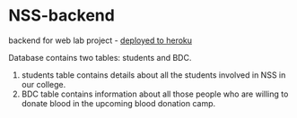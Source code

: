 # NSS-backend
backend for web lab project - <a href="https://thawing-wildwood-87650.herokuapp.com">deployed to heroku</a>

Database contains two tables: students and BDC.

1. students table contains details about all the students  involved  in NSS in our college.
2. BDC table contains information about all those people who are willing to donate blood in the upcoming blood donation camp.
